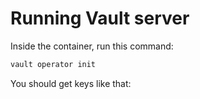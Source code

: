 # Running Vault server
Inside the container, run this command:
```bash
vault operator init
```
You should get keys like that:

